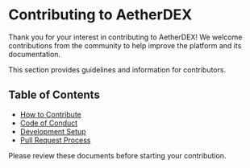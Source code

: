 # Contributing to AetherDEX

Thank you for your interest in contributing to AetherDEX! We welcome contributions from the community to help improve the platform and its documentation.

This section provides guidelines and information for contributors.

## Table of Contents

- [How to Contribute](./guidelines.md)
- [Code of Conduct](./code-of-conduct.md)
- [Development Setup](./development.md)
- [Pull Request Process](./pull-requests.md)

Please review these documents before starting your contribution.
